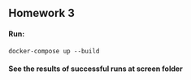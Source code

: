 ## Homework 3

#### Run:
    docker-compose up --build

#### See the results of successful runs at screen folder
